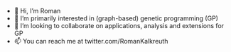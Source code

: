 - 👋 Hi, I’m Roman
- 👀 I’m primarily interested in (graph-based) genetic programming (GP)
- 💞️ I’m looking to collaborate on applications, analysis and extensions for GP
- 📫 You can reach me at twitter.com/RomanKalkreuth

